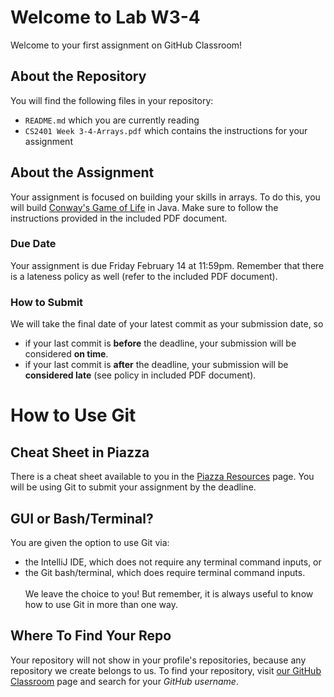 # Welcome to Lab W3-4
Welcome to your first assignment on GitHub Classroom!

## About the Repository
You will find the following files in your repository:
- `README.md` which you are currently reading
- `CS2401 Week 3-4-Arrays.pdf` which contains the instructions for your assignment

## About the Assignment
Your assignment is focused on building your skills in arrays. To do this, you will build [Conway's Game of Life](https://en.wikipedia.org/wiki/Conway%27s_Game_of_Life) in Java. Make sure to follow the instructions provided in the included PDF document.

### Due Date
Your assignment is due Friday February 14 at 11:59pm. Remember that there is a lateness policy as well (refer to the included PDF document).

### How to Submit
We will take the final date of your latest commit as your submission date, so
- if your last commit is **before** the deadline, your submission will be considered **on time**.
- if your last commit is **after** the deadline, your submission will be **considered late** (see policy in included PDF document).

# How to Use Git
## Cheat Sheet in Piazza
There is a cheat sheet available to you in the [Piazza Resources](https://piazza.com/utep/spring2020/cs2401/resources) page. You will be using Git to submit your assignment by the deadline.<br />

## GUI or Bash/Terminal?
You are given the option to use Git via:
- the IntelliJ IDE, which does not require any terminal command inputs, or
- the Git bash/terminal, which does require terminal command inputs.<br /><br />
We leave the choice to you! But remember, it is always useful to know how to use Git in more than one way.<br />

## Where To Find Your Repo
Your repository will not show in your profile's repositories, because any repository we create belongs to us. To find your repository, visit [our GitHub Classroom](https://github.com/utep-cs2401-20s) page and search for your *GitHub username*.
